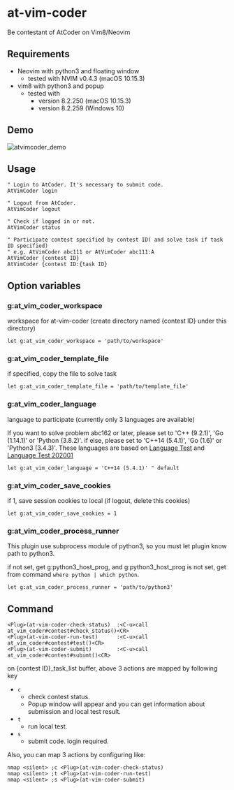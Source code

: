 # at-vim-coder
Be contestant of AtCoder on Vim8/Neovim

## Requirements
- Neovim with python3 and floating window
  - tested with NVIM v0.4.3 (macOS 10.15.3)
- vim8 with python3 and popup
  - tested with
    - version 8.2.250 (macOS 10.15.3)
    - version 8.2.259 (Windows 10)

## Demo
![atvimcoder_demo](https://user-images.githubusercontent.com/46083154/76198792-0d585100-6232-11ea-9e8b-e89e5531983a.gif)

## Usage
```vim
" Login to AtCoder. It's necessary to submit code.
AtVimCoder login

" Logout from AtCoder.
AtVimCoder logout

" Check if logged in or not.
AtVimCoder status

" Participate contest specified by contest ID( and solve task if task ID specified)
" e.g. AtVimCoder abc111 or AtVimCoder abc111:A
AtVimCoder {contest ID}
AtVimCoder {contest ID:{task ID}
```

## Option variables
### g:at_vim_coder_workspace
workspace for at-vim-coder (create directory named {contest ID} under this directory)
```vim
let g:at_vim_coder_workspace = 'path/to/workspace'
```

### g:at_vim_coder_template_file
if specified, copy the file to solve task
```vim
let g:at_vim_coder_template_file = 'path/to/template_file'
```
### g:at_vim_coder_language
language to participate (currently only 3 languages are available)

If you want to solve problem abc162 or later, please set to 'C++ (9.2.1)', 'Go (1.14.1)' or 'Python (3.8.2)'.
if else, please set to 'C++14 (5.4.1)', 'Go (1.6)' or 'Python3 (3.4.3)'.
These languages are based on [Language Test](https://language-test-201603.contest.atcoder.jp/) and [Language Test 202001](https://atcoder.jp/contests/language-test-202001/)
```vim
let g:at_vim_coder_language = 'C++14 (5.4.1)' " default
```

### g:at_vim_coder_save_cookies
if 1, save session cookies to local (if logout, delete this cookies)
```vim
let g:at_vim_coder_save_cookies = 1
```

### g:at_vim_coder_process_runner
This plugin use subprocess module of python3,
so you must let plugin know path to python3.

if not set, get g:python3_host_prog, and g:python3_host_prog is not set, get from command `where python | which python`.
```vim
let g:at_vim_coder_process_runner = 'path/to/python3'
```

## Command
```vim
<Plug>(at-vim-coder-check-status)  :<C-u>call at_vim_coder#contest#check_status()<CR>
<Plug>(at-vim-coder-run-test)      :<C-u>call at_vim_coder#contest#test()<CR>
<Plug>(at-vim-coder-submit)        :<C-u>call at_vim_coder#contest#subimt()<CR>
```

on {contest ID}_task_list buffer, above 3 actions are mapped by following key
- `c`
  - check contest status.
  - Popup window will appear and you can get information about submission and local test result.
- `t`
  - run local test.
- `s`
  - submit code. login required.

Also, you can map 3 actions by configuring like:
```vim
nmap <silent> ;c <Plug>(at-vim-coder-check-status)
nmap <silent> ;t <Plug>(at-vim-coder-run-test)
nmap <silent> ;s <Plug>(at-vim-coder-submit)
```
